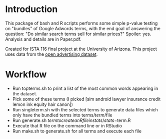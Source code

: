 Introduction
========================
This package of bash and R scripts performs some simple p-value testing on "bundles" of Google Adwords terms, with the end goal of answering the question: "Do similar search terms sell for similar prices?"  Spoiler: yes.  Analysis and details are in Paper.pdf.

Created for ISTA 116 final project at the University of Arizona.  This project uses data from the [open advertising dataset](https://code.google.com/p/open-advertising-dataset/).

Workflow
========================
- Run topterms.sh to print a list of the most common words appearing in the dataset.
- Pick some of these terms (I picked [sim android lawyer insurance credit lemon ink equity hair canon])
- Run singleterm.sh with the selected terms to generate data files which only have the bundled terms into terms/$term/$file
- Run generate.sh $term to create an R file in stats/stats-$term.R
- Execute that R file on the command line or in RStudio
- Run make.sh to generate.sh for all terms and execute each file